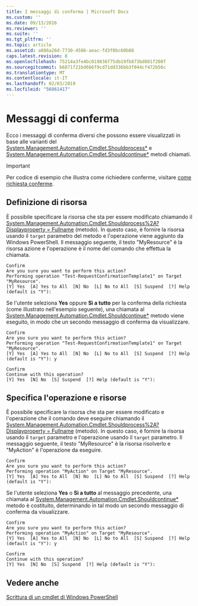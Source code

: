 ```yaml
---
title: I messaggi di conferma | Microsoft Docs
ms.custom: ''
ms.date: 09/13/2016
ms.reviewer: ''
ms.suite: ''
ms.tgt_pltfrm: ''
ms.topic: article
ms.assetid: a886a26d-7730-4586-aeac-fd3f0bc60b88
caps.latest.revision: 8
ms.openlocfilehash: 75214a3fe4bc019836f75db19fb873bd081f200f
ms.sourcegitcommit: b6871f21bd666f9cd71dd336bb3f844cf472b56c
ms.translationtype: MT
ms.contentlocale: it-IT
ms.lasthandoff: 02/03/2019
ms.locfileid: "56861417"
---
```

# <a name="confirmation-messages"></a>Messaggi di conferma

Ecco i messaggi di conferma diversi che possono essere visualizzati in base alle varianti del [System.Management.Automation.Cmdlet.Shouldprocess*](/dotnet/api/System.Management.Automation.Cmdlet.ShouldProcess) e [ System.Management.Automation.Cmdlet.Shouldcontinue*](/dotnet/api/System.Management.Automation.Cmdlet.ShouldContinue) metodi chiamati.

> [!IMPORTANT]
> Per codice di esempio che illustra come richiedere conferme, visitare [come richiesta conferme](./how-to-request-confirmations.md).

## <a name="specifying-the-resource"></a>Definizione di risorsa

È possibile specificare la risorsa che sta per essere modificato chiamando il [System.Management.Automation.Cmdlet.Shouldprocess%2A? Displayproperty = Fullname](/dotnet/api/System.Management.Automation.Cmdlet.ShouldProcess?view=powershellsdk-1.1.0) (metodo). In questo caso, è fornire la risorsa usando il `target` parametro del metodo e l'operazione viene aggiunto da Windows PowerShell. Il messaggio seguente, il testo "MyResource" è la risorsa azione e l'operazione è il nome del comando che effettua la chiamata.

```output
Confirm
Are you sure you want to perform this action?
Performing operation "Test-RequestConfirmationTemplate1" on Target "MyResource".
[Y] Yes  [A] Yes to All  [N] No  [L] No to All  [S] Suspend  [?] Help (default is "Y"):
```

Se l'utente seleziona **Yes** oppure **Sì a tutto** per la conferma della richiesta (come illustrato nell'esempio seguente), una chiamata al [System.Management.Automation.Cmdlet.Shouldcontinue*](/dotnet/api/System.Management.Automation.Cmdlet.ShouldContinue) metodo viene eseguito, in modo che un secondo messaggio di conferma da visualizzare.

```output
Confirm
Are you sure you want to perform this action?
Performing operation "Test-RequestConfirmationTemplate1" on Target "MyResource".
[Y] Yes  [A] Yes to All  [N] No  [L] No to All  [S] Suspend  [?] Help (default is "Y"): y

Confirm
Continue with this operation?
[Y] Yes  [N] No  [S] Suspend  [?] Help (default is "Y"):
```

## <a name="specifying-the-operation-and-resource"></a>Specifica l'operazione e risorse

È possibile specificare la risorsa che sta per essere modificato e l'operazione che il comando deve eseguire chiamando il [System.Management.Automation.Cmdlet.Shouldprocess%2A? Displayproperty = Fullname](/dotnet/api/System.Management.Automation.Cmdlet.ShouldProcess?view=powershellsdk-1.1.0) (metodo). In questo caso, è fornire la risorsa usando il `target` parametro e l'operazione usando il `target` parametro. Il messaggio seguente, il testo "MyResource" è la risorsa risolverlo e "MyAction" è l'operazione da eseguire.

```output
Confirm
Are you sure you want to perform this action?
Performing operation "MyAction" on Target "MyResource".
[Y] Yes  [A] Yes to All  [N] No  [L] No to All  [S] Suspend  [?] Help (default is "Y"):
```

Se l'utente seleziona **Yes** o **Sì a tutto** al messaggio precedente, una chiamata al [System.Management.Automation.Cmdlet.Shouldcontinue*](/dotnet/api/System.Management.Automation.Cmdlet.ShouldContinue) metodo è costituito, determinando in tal modo un secondo messaggio di conferma da visualizzare.

```output
Confirm
Are you sure you want to perform this action?
Performing operation "MyAction" on Target "MyResource".
[Y] Yes  [A] Yes to All  [N] No  [L] No to All  [S] Suspend  [?] Help (default is "Y"): y

Confirm
Continue with this operation?
[Y] Yes  [N] No  [S] Suspend  [?] Help (default is "Y"):
```

## <a name="see-also"></a>Vedere anche

[Scrittura di un cmdlet di Windows PowerShell](./writing-a-windows-powershell-cmdlet.md)
